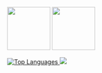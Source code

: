 <p>
    <img src="https://encrypted-tbn0.gstatic.com/images?q=tbn:ANd9GcT_jEgAoo3Lkvap1jOPAS9GqFFP-GsmCxMabw&usqp=CAU" width="100" />
  <img src="https://encrypted-tbn0.gstatic.com/images?q=tbn:ANd9GcSBLimkxKgVwum5XDrN89s2lmt_EFlBdJeItA&usqp=CAU" width="100" />
      
</p>



<a href="https://github.com/anuraghazra/github-readme-stats">
    <img src="https://github-readme-stats.vercel.app/api/top-langs/?username=Sai-kodehode&layout=compact&show_icons=true&theme=dracula" alt="Top Languages">
  </a>
    
<a href="https://github.com/anuraghazra/github-readme-stats">
  <img src="https://github-readme-stats.vercel.app/api?username=Sai-kodehode&show_icons=true&theme=dark">
 </a>
   
